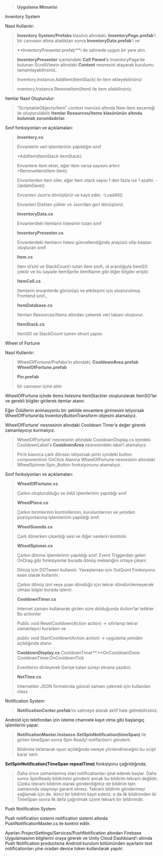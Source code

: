 > **Uygulama** **Mimarisi**

Inventory System

Nasıl Kullanılır:

> **Inventory** **System/Prefabs** klasörü altındaki;
> **InventoryPage.prefab**’i bir canvasın altına atadıktan sonra
> **InventoryData.prefab**’i ve
>
> **InventoryPresenter.prefab’**i de sahnede uygun bir yere atın.
>
> **InventoryPresenter** içerisindeki **Cell** **Parent**’a
> InventoryPage’de bulunan ScrollViewin altındaki **Content** nesnesini
> atayarak kurulumu tamamlayabilirsiniz.
>
> Inventory.Instance.AddItem(ItemStack) ile item ekleyebilirsiniz
>
> nventory.Instance.RemoveItem(Item) ile item silebilirsiniz.

Itemlar Nasıl Oluşturulur:

> “ScriptableObjects/Item” context menüsü altında New Item seçeneği ile
> oluşturulabilir **Itemlar** **Resources/Items** **klasörünün**
> **altında** **bulumak** **zorundadırlar.**

Sınıf fonksiyonları ve açıklamaları:

> **Inventory.cs**
>
> Envanterin veri işlemlerinin yapıldığın sınıf
>
> +AddItem(ItemStack itemStack):
>
> Envantere item ekler, eğer item varsa sayısını artırır.
> +RemoveItem(Item item):
>
> Envanterden item siler, eğer item stack sayısı 1 den fazla ise 1
> azaltır. -UpdateSave()
>
> Envanteri Json’a dönüştürür ve kayıt eder. -LoadAll()
>
> Envanteri Diskten yükler ve Json’dan geri dönüştürür.
>
> **InventoryData.cs**
>
> Envanterdeki itemların listesinin tutan sınıf
>
> **InventoryPresenter.cs**
>
> Envanterdeki itemların listesi güncellendiğinde arayüzü silip baştan
> oluşturan sınıf.
>
> **Item.cs**
>
> Item id’sini ve StackCount’ı tutan item sınıfı, id aracılığıyla ItemSO
> çekilir ve bu sayade itemSprite itemName gibi diğer bilgiler erişilir.
>
> **ItemCell.cs**
>
> Itemların envanterde görünüşü ve etkileşimi için oluşturulmuş.
> Frontend sınıf.,
>
> **ItemDatabase.cs**
>
> Itemları Resources/Items altından çekerek veri tabanı oluşturur.
>
> **ItemStack.cs**
>
> ItemSO ve StackCount içeren struct yapısı.

Wheel of Fortune

Nasıl Kullanılır:

> WheelOfFortune/Prefabs’in altındaki; **CooldownArea.prefab**
> **WheelOfFortune.prefab**
>
> **Pin.prefab**
>
> bir canvasın içine atılır

WheelOfFortune içinde items listesine ItemStackler oluşturularak
ItemSO’lar ve gerekli bilgiler girilerek itemlar atanır.

Eğer Ödüllerin animasyonlu bir şekilde envantere girimesini istiyorsak
WheelOfFortune’da InventoryButtonTransform objesini atamalıyız.

WheelOfFortune’ nesnesinin altındaki Cooldown Timer’a değer girerek
zamanlayıcıyı kurmalıyız.

> WheelOfFortune’ nesnesinin altındaki CooldownDisplay.cs içindeki
> CooldownLabel’a **CooldownArea** nesnesindeki label’i atamalıyız.
>
> Pin’e basınca çark dönsün istiyorsak pinin içindeki button
> componentinin OnClick Alanına WheelOfFortune nesnesinin altındaki
> WheelSpinner.Spin_Button fonksiyonunu atamalıyız.

Sınıf fonksiyonları ve açıklamaları:

> **WheelOfFortune.cs**
>
> Çarkın oluşturulduğu ve ödül işlemlerinin yapıldığı sınıf
>
> **WheelPiece.cs**
>
> Çarkın birimlerinin kontrollerinin, kurulumlarının ve yeniden
> pozisyonlanma işlemlerinin yapıldığı sınıf.
>
> **WheelSounds.cs**
>
> Çark dönerken çıkardığı sesi ve diğer seslerin kontrolü
>
> **WheelSpinner.cs**
>
> Çarkın dönme işlemlerinin yapıldığı sınıf. Event Triggerdan gelen
> OnDrag gibi fonksiyonlar burada dönüş mekaniğini ortaya çıkarır.
>
> Dönüş için DOTween kullanılır. Yavaşlaması için OutQuint Fonksiyonu
> ease olarak kullanılır.
>
> Çarkın dönüş izni veya şuan döndüğü için tekrar döndürülemeyecek
> olması bilgisi burada işlenir.
>
> **CooldownTimer.cs**
>
> Internet zamanı kullanarak girilen süre dolduğunda Action’lar tetikler
> Bu actionlar
>
> Public void ResetCooldown(Action action) -\> sıfırlanıp tekrar
> zamanlayıcı kurarken ve
>
> public void StartCooldown(Action action) -\> uygulama yeniden
> açıldığında atanır.
>
> **CooldownDisplay.cs** CooldownTimer**.**OnCooldownDone
> CooldownTimer.OnCooldownTick
>
> Eventlerını dinleyerek Geriye kalan süreyi ekrana yazdırır.
>
> **NetTime.cs**
>
> Internetten JSON formatında güncel zamanı çekmek için kullanılan class

Notification System

> **NotificationCenter.prefab**’ını sahneye atarak aktif hale
> getirebilirsiniz.

Android için telefondan izin isteme channele kayıt olma gibi başlangıç
işlemlerini yapar.

> **NotificationMaster.Instance.SetSpinNotification(timeSpan)** ile
> girilen timeSpan sonra Spin Ready! notifaction’ı gönderir.
>
> Bildirime tıklanarak oyun açıldığında nereye yönlendireceğini bu scipt
> karar verir.

**SetSpinNotification(TimeSpan** **repeatTime)** fonksiyonu
çağrıldığında;

> Daha önce zamanlanmış olan notificationları iptal ederek başlar. Daha
> sonra SpinReady bildirimini gönderir ancak bu bildirim tekrarlı
> değildir. Çünkü tekrarlı bildirim olarak gönderdiğimiz de bildirim tam
> zamanında ulaşmayı garanti etmez. Tekrarlı bildirim göndermeyi
> sağlamak için de. ikinci bir bildirim kayıt ederiz. o da ilk
> bildirimden iki TimeSpan sonra ilk defa çağırılmak üzere tekrarlı bir
> bildirimdir.

Push Notification System

Push notification sistemi notification sistemi altında
PushNotificationMaster.cs ile kontrol edilir.

Ayarları ProjectSettings/Services/PushNotification altından Firebase
Uygulamasının bilgilerini oraya girerek ve Unity Cloud Dashboard’ı
altında Push Notification productsına Android kurulum bölümünden
ayarlanır test notificationları yine oradan device token kullanılarak
yapılır.
